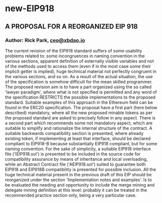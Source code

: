 # new-EIP918

## A PROPOSAL FOR A REORGANIZED EIP 918  

### Author: Rick Park, ceo@xbdao.io  

The current revision of the EIP918 standard suffers of some usability problems related to: some incongruences in naming convention in the various sections, apparent definition of externally visible variables and not of the methods used to access them (even if in the most case some their implicit getter is implied), huge technical material not perfectly congruent in the various sections, and so on. As a result of the actual situation, the use of the specification is somehow difficult for the mean skilled programmer.
The proposed revision aim is to have a part organized using the so called 'lawyer paradigm', where what is not specified is permitted and any word of the specification RESTRICTS the possible implementations to the proposed standard. Suitable examples of this approach in the Ethereum field can be found in the ERC20 specification. The proposal have a first part (here below described) mandatory, where all the new proposed minable tokens as per the proposed standard are asked to precisely follow in any aspect. There is a second part which recommends some not mandatory aspect, which are suitable to simplify and rationalize the internal structure of the contract.
A suitable backwards compatibility section is presented, where already existing token, if implementing at least that interface, should be declared compliant to EIP918-B because substantially EIP918 compliant, but for some naming convention.
For the sake of simplicity, a suitable EIP918 interface file ('IEIP918.sol') is presented to be included in the source code for compatibility assurance by means of inheritance and local overloading, while an Abstract Contract file ('AEIP918.sol') suited to guarantee both EIP918 and EIP918B compatibility is presented for possible inclusion.
All the huge technical material present in the previous draft of this EIP should be reorganized under the section 'Implementation notes and examples'.
Is to be evaluated the needing and opportunity to include the merge mining and delegate mining definition at this level: probably it can be treated in the recommended practice section only, being a very particular case.
